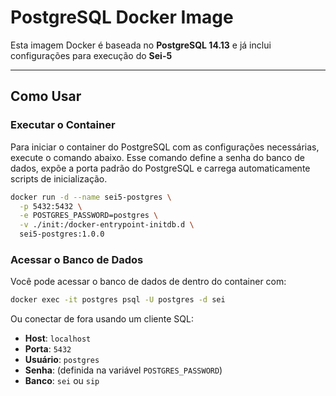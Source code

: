 # PostgreSQL Docker Image

Esta imagem Docker é baseada no **PostgreSQL 14.13** e já inclui configurações para execução do **Sei-5**


---

## **Como Usar**


### **Executar o Container**
Para iniciar o container do PostgreSQL com as configurações necessárias, execute o comando abaixo. Esse comando define a senha do banco de dados, expõe a porta padrão do PostgreSQL e carrega automaticamente scripts de inicialização.

```sh
docker run -d --name sei5-postgres \
  -p 5432:5432 \
  -e POSTGRES_PASSWORD=postgres \
  -v ./init:/docker-entrypoint-initdb.d \
  sei5-postgres:1.0.0
```

### **Acessar o Banco de Dados**
Você pode acessar o banco de dados de dentro do container com:

```sh
docker exec -it postgres psql -U postgres -d sei
```

Ou conectar de fora usando um cliente SQL:
- **Host**: `localhost`
- **Porta**: `5432`
- **Usuário**: `postgres`
- **Senha**: (definida na variável `POSTGRES_PASSWORD`)
- **Banco**: `sei` ou `sip`

